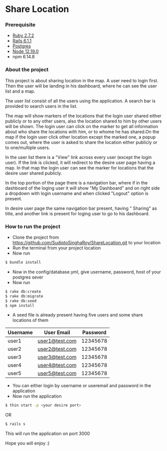 # Share Location

### Prerequisite
* [Ruby 2.7.2]
* [Rails 6.1.1]
* [Postgres]
* [Node 12.19.0]
* npm 6.14.8

### About the project
This project is about sharing location in the map. A user need to login first. Then the user will be landing in his dashboard, where he can see the user list and a map.

The user list consist of all the users using the application. A search bar is provided to search users in the list. 

The map will show markers of the locations that the login user shared either publicly or to any other users, also the location shared to him by other users will be shown. The login user can click on the marker to get all information about who share the locations with him, or to whome he has shared.On the map if the login user click other location except the marked one, a popup comes out, where the user is asked to share the location either publicly or to one/multiple users.

In the user list there is a "View" link across every user (except the login user). If the link is clicked, it will redirect to the desire user page having a map. In that map the login user can see the marker for locations that the desire user shared publicly.

In the top portion of the page there is a navigation bar, where if in the dashboard of the loging user it will show "My Dashboard" and on right side a dropdown with login username and when clicked "Logout" option is present.

In desire user page the same navigation bar present, having "<username> Sharing" as title, and another link is present for loging user to go to his dashboard.

### How to run the project

 - Clone the project from  <https://github.com/SudiptoSinghaRoy/ShareLocation.git> to your location
 - Run the terminal from your project location
 - Now run 
```sh
$ bundle install
```
 - Now in the config/database.yml, give username, password, host of your postgres sever
 - Now run
```sh
$ rake db:create
$ rake db:migrate
$ rake db:seed
$ npm install
```
 - A seed file is already present having five users and some share locations of them

| Username | User Email | Password |
| ------ | ------ | ------ |
| user1 | user1@test.com | 12345678 |
| user2 | user2@test.com | 12345678 |
| user3 | user3@test.com | 12345678 |
| user4 | user4@test.com | 12345678 |
| user5 | user5@test.com | 12345678 |

 - You can either login by username or useremail and password in the application
 - Now run the application
```sh
$ thin start -p <your desire port>
```
OR
```sh
$ rails s
```
This will run the application on port 3000


Hope you will enjoy   :)


[Ruby 2.7.2]: <https://www.ruby-lang.org/en/news/2020/10/02/ruby-2-7-2-released/>
[Rails 6.1.1]: <https://weblog.rubyonrails.org/2021/1/7/Rails-6-1-1-has-been-released/>
[Postgres]: <https://www.postgresql.org/>
[Node 12.19.0]: <https://nodejs.org/uk/blog/release/v12.19.0/>

